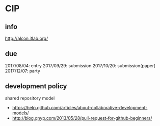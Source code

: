 # CIP
## info
<http://alcon.itlab.org/>

## due
2017/08/04: entry
2017/09/29: submission
2017/10/20: submission(paper)
2017/12/07: party

## development policy
shared repository model
* <https://help.github.com/articles/about-collaborative-development-models/>
* <http://blog.qnyp.com/2013/05/28/pull-request-for-github-beginners/>
